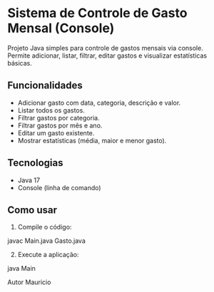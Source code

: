 # Sistema de Controle de Gasto Mensal (Console)

Projeto Java simples para controle de gastos mensais via console.  
Permite adicionar, listar, filtrar, editar gastos e visualizar estatísticas básicas.

## Funcionalidades

- Adicionar gasto com data, categoria, descrição e valor.
- Listar todos os gastos.
- Filtrar gastos por categoria.
- Filtrar gastos por mês e ano.
- Editar um gasto existente.
- Mostrar estatísticas (média, maior e menor gasto).

## Tecnologias

- Java 17
- Console (linha de comando)

## Como usar

1. Compile o código:
   
javac Main.java Gasto.java

2. Execute a aplicação:
   
java Main

Autor
Mauricio
